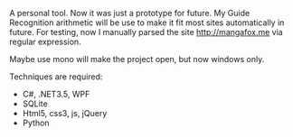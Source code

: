 A personal tool. Now it was just a prototype for future. My Guide Recognition arithmetic will be use to make it fit most sites automatically in future. For testing, now I manually parsed the site http://mangafox.me via regular expression.

Maybe use mono will make the project open, but now windows only.

Techniques are required:

* C#, .NET3.5, WPF
* SQLite
* Html5, css3, js, jQuery
* Python